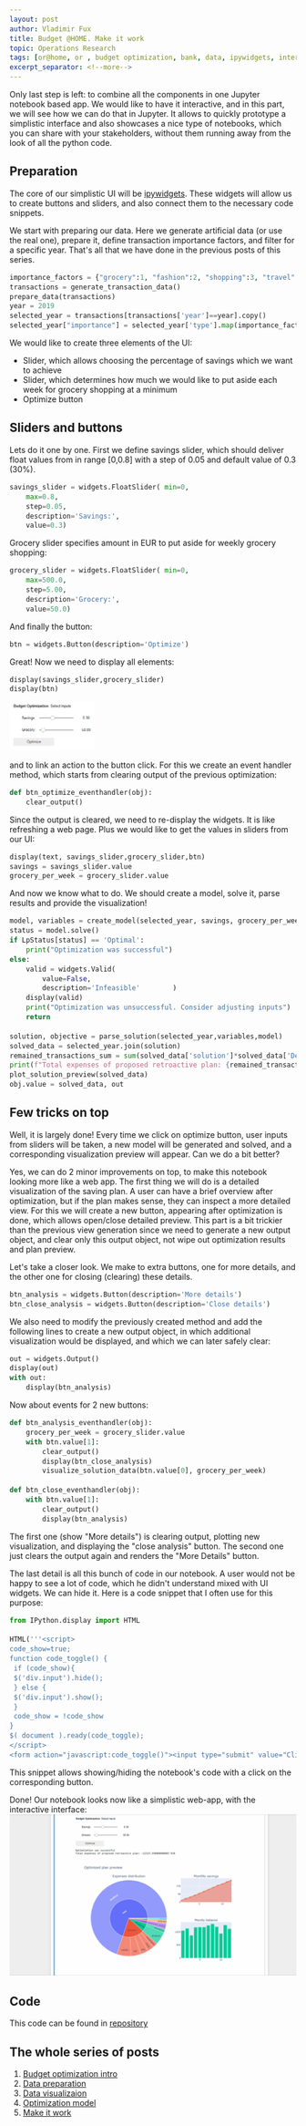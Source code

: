 ```yaml
---
layout: post
author: Vladimir Fux
title: Budget @HOME. Make it work
topic: Operations Research
tags: [or@home, or , budget optimization, bank, data, ipywidgets, interactive, jupyter, notebook, widgets]
excerpt_separator: <!--more-->
---
```


Only last step is left: to combine all the components in one Jupyter notebook based app. We would like to have it interactive, and in this part, we will see how we can do that in Jupyter. It allows to quickly prototype a simplistic interface and also showcases a nice type of notebooks, which you can share with your stakeholders, without them running away from the look of all the python code.

<!--more-->

## Preparation
The core of our simplistic UI will be [ipywidgets](https://ipywidgets.readthedocs.io/en/stable/). These widgets will allow us to create buttons and sliders, and also connect them to the necessary code snippets.

We start with preparing our data. Here we generate artificial data (or use the real one), prepare it, define transaction importance factors, and filter for a specific year. That's all that we have done in the previous posts of this series. 

```python
importance_factors = {"grocery":1, "fashion":2, "shopping":3, "travel":10, "rent": 1000, "unknown":10, "income":0}
transactions = generate_transaction_data()
prepare_data(transactions)
year = 2019
selected_year = transactions[transactions['year']==year].copy()
selected_year["importance"] = selected_year['type'].map(importance_factors)
```

We would like to create three elements of the UI:
* Slider, which allows choosing the percentage of savings which we want to achieve
* Slider, which determines how much we would like to put aside each week for grocery shopping at a minimum
* Optimize button

## Sliders and buttons
Lets do it one by one. First we define savings slider, which should deliver float values from  in range [0,0.8] with a step of 0.05 and default value of 0.3 (30%).
```python
savings_slider = widgets.FloatSlider( min=0,
    max=0.8,
    step=0.05,
    description='Savings:',
    value=0.3)
```
Grocery slider specifies amount in EUR to put aside for weekly grocery shopping:
```python
grocery_slider = widgets.FloatSlider( min=0,
    max=500.0,
    step=5.00,
    description='Grocery:',
    value=50.0)
```

And finally the button:
```python
btn = widgets.Button(description='Optimize')
```

Great! Now we need to display all elements:
```python
display(savings_slider,grocery_slider)
display(btn)
```

<img src="/images/budget_optimization/optimize_interface.PNG" alt="Budget" style="width:150px;"/>

and to link an action to the button click. For this we create an event handler method, which starts from clearing output of the previous optimization:
```python
def btn_optimize_eventhandler(obj):
    clear_output()
```
Since the output is cleared, we need to re-display the widgets. It is like refreshing a web page. Plus we would like to get the values in sliders from our UI:
```python
display(text, savings_slider,grocery_slider,btn)
savings = savings_slider.value
grocery_per_week = grocery_slider.value
```
And now we know what to do. We should create a model, solve it, parse results and provide the visualization!
```python
model, variables = create_model(selected_year, savings, grocery_per_week)
status = model.solve()
if LpStatus[status] == 'Optimal':
    print("Optimization was successful")
else:
    valid = widgets.Valid(
        value=False,
        description='Infeasible'        )
    display(valid)
    print("Optimization was unsuccessful. Consider adjusting inputs")
    return

solution, objective = parse_solution(selected_year,variables,model)
solved_data = selected_year.join(solution)
remained_transactions_sum = sum(solved_data['solution']*solved_data['Debit'])
print(f"Total expenses of proposed retroactive plan: {remained_transactions_sum} EUR")
plot_solution_preview(solved_data)
obj.value = solved_data, out

```
## Few tricks on top
Well, it is largely done! Every time we click on optimize button, user inputs from sliders will be taken, a new model will be generated and solved, and a corresponding visualization preview will appear. Can we do a bit better? 

Yes, we can do 2 minor improvements on top, to make this notebook looking more like a web app. The first thing we will do is a detailed visualization of the saving plan. A user can have a brief overview after optimization, but if the plan makes sense, they can inspect a more detailed view. For this we will create a new button, appearing after optimization is done, which allows open/close detailed preview. This part is a bit trickier than the previous view generation since we need to generate a new output object, and clear only this output object, not wipe out optimization results and plan preview. 

Let's take a closer look. We make to extra buttons, one for more details, and the other one for closing (clearing) these details.
```python
btn_analysis = widgets.Button(description='More details')
btn_close_analysis = widgets.Button(description='Close details')
```
We also need to modify the previously created method and add the following lines to create a new output object, in which additional visualization would be displayed, and which we can later safely clear:
```python
out = widgets.Output()
display(out)
with out:
    display(btn_analysis)
```

Now about events for 2 new buttons:
```python
def btn_analysis_eventhandler(obj):
    grocery_per_week = grocery_slider.value
    with btn.value[1]:
        clear_output()
        display(btn_close_analysis)
        visualize_solution_data(btn.value[0], grocery_per_week)
        
def btn_close_eventhandler(obj):
    with btn.value[1]:
        clear_output()
        display(btn_analysis)
```

The first one (show "More details") is clearing output, plotting new visualization, and displaying the "close analysis" button. The second one just clears the output again and renders the "More Details" button.


The last detail is all this bunch of code in our notebook. A user would not be happy to see a lot of code, which he didn't understand mixed with UI widgets. We can hide it. Here is a code snippet that I often use for this purpose:
```python
from IPython.display import HTML

HTML('''<script>
code_show=true; 
function code_toggle() {
 if (code_show){
 $('div.input').hide();
 } else {
 $('div.input').show();
 }
 code_show = !code_show
} 
$( document ).ready(code_toggle);
</script>
<form action="javascript:code_toggle()"><input type="submit" value="Click here to toggle on/off the raw code."></form>''')
```
This snippet allows showing/hiding the notebook's code with a click on the corresponding button.


Done! Our notebook looks now like a simplistic web-app, with the interactive interface:
![Alt Text](/images/budget_optimization/interface_for_blog.gif)

## Code
This code can be found in [repository](https://github.com/nonvisual/budget_optimization)

## The whole series of posts 
1. [Budget optimization intro](/2020/11/22/budget-optimization-intro)
1. [Data preparation](/2020/11/23/budget-data-preparation)
1. [Data visualizaion](/2020/11/26/budget-data-visualization)
1. [Optimization model](/2020/12/09/budget-model)
1. [Make it work](/2020/12/10/budget-go-live)
